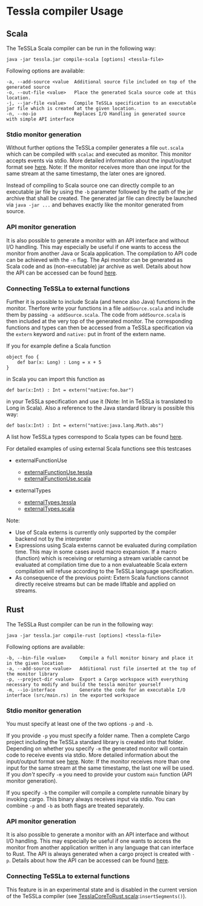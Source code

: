 #  Tessla compiler Usage

## Scala

The TeSSLa Scala compiler can be run in the following way:

```
java -jar tessla.jar compile-scala [options] <tessla-file>
```

Following options are available:

```
-a, --add-source <value  Additional source file included on top of the generated source
-o, --out-file <value>   Place the generated Scala source code at this location.
-j, --jar-file <value>   Compile TeSSLa specification to an executable jar file which is created at the given location.
-n, --no-io              Replaces I/O Handling in generated source with simple API interface
```

### Stdio monitor generation

Without further options the TeSSLa compiler generates a file `out.scala` which can be compiled with `scalac` and executed as monitor.
This monitor accepts events via stdio. More detailed information about the input/output format see [here](../../IO.md).
Note: If the monitor receives more than one input for the same stream at the same timestamp, the later ones are ignored.

Instead of compiling to Scala source one can directly compile to an executable jar file by using the `-b` parameter followed by the
path of the jar archive that shall be created. The generated jar file can directly be launched via `java -jar ...` and behaves exactly
like the monitor generated from source.

### API monitor generation

It is also possible to generate a monitor with an API interface and without I/O handling. This may especially be useful if one wants
to access the monitor from another Java or Scala application. The compilation to API code can be achieved with the `-n` flag.
The Api monitor can be generated as Scala code and as (non-executable) jar archive as well. Details about how the API can be accessed
can be found [here](API.md).

### Connecting TeSSLa to external functions

Further it is possible to include Scala (and hence also Java) functions in the monitor. Therfore write your functions in a file
`addSource.scala` and include them by passing `-a addSource.scala`. The code from `addSource.scala` is then included at the very top
of the generated monitor. The corresponding functions and types can then be accessed from a TeSSLa specification via the `extern`
keyword and `native:` put in front of the extern name.

If you for example define a Scala function

```
object foo {
    def bar(x: Long) : Long = x + 5
}
```

in Scala you can import this function as

```
def bar(x:Int) : Int = extern("native:foo.bar")
```

in your TeSSLa specification and use it (Note: Int in TeSSLa is translated to Long in Scala). 
Also a reference to the Java standard library is possible this way:

```
def bas(x:Int) : Int = extern("native:java.lang.Math.abs")
```

A list how TeSSLa types correspond to Scala types can be found [here](Types.md).

For detailed examples of using external Scala functions see this testcases

* externalFunctionUse
    * [externalFunctionUse.tessla](../src/test/resources/de/uni_luebeck/isp/tessla/tesslac/nativeExterns/externalFunctionUse.tessla)
    * [externalFunctionUse.scala](../src/test/resources/de/uni_luebeck/isp/tessla/tesslac/nativeExterns/externalFunctionUse.scala)
    
* externalTypes
    * [externalTypes.tessla](../src/test/resources/de/uni_luebeck/isp/tessla/tesslac/nativeExterns/externalTypes.tessla)
    * [externalTypes.scala](../src/test/resources/de/uni_luebeck/isp/tessla/tesslac/nativeExterns/externalTypes.scala)
    
Note: 

* Use of Scala externs is currently only supported by the compiler backend not by the interpreter
* Expressions using Scala externs cannot be evaluated during compilation time. This may in some cases avoid macro expansion.
  If a macro (function) which is receiving or returning a stream variable cannot be evaluated at compilation time due to 
  a non evaluateable Scala extern compilation will refuse according to the TeSSLa language specification.
* As consequence of the previous point: Extern Scala functions cannot directly receive streams but can be made liftable and 
  applied on streams.

## Rust

The TeSSLa Rust compiler can be run in the following way:

```
java -jar tessla.jar compile-rust [options] <tessla-file>
```

Following options are available:

```
-b, --bin-file <value>     Compile a full monitor binary and place it in the given location
-a, --add-source <value>   Additional rust file inserted at the top of the monitor library
-p, --project-dir <value>  Export a Cargo workspace with everything necessary to modify and build the tessla monitor yourself
-m, --io-interface         Generate the code for an executable I/O interface (src/main.rs) in the exported workspace
```

### Stdio monitor generation

You must specify at least one of the two options `-p` and `-b`.

If you provide `-p` you must specify a folder name.
Then a complete Cargo project including the TeSSLa standard library is created into that folder.
Depending on whether you specify `-m` the generated monitor will contain code to receive events via stdio.
More detailed information about the input/output format see [here](../../IO.md).
Note: If the monitor receives more than one input for the same stream at the same timestamp, the last one will be used.
If you
*don't* specify `-m` you need to provide your custom `main` function (API monitor generation).

If you specify `-b` the compiler will compile a complete runnable binary by invoking cargo. This binary always receives
input via stdio. You can combine `-p` and `-b` as both flags are treated separately.

### API monitor generation

It is also possible to generate a monitor with an API interface and without I/O handling. This may especially be useful if one wants
to access the monitor from another application written in any language that can interface to Rust.
The API is always generated when a cargo project is created with `-p`. Details about how the API can be accessed
can be found [here](API.md).

### Connecting TeSSLa to external functions

This feature is in an experimental state and is disabled in the current version of the TeSSLa compiler
(see [TesslaCoreToRust.scala](../src/main/scala/de/uni_luebeck/isp/tessla/tessla_compiler/backends/rustBackend/TesslaCoreToRust.scala):`insertSegments()`).
